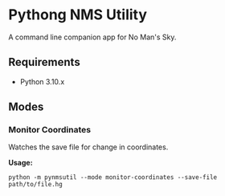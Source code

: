 # Pythong NMS Utility

A command line companion app for No Man's Sky.

## Requirements

* Python 3.10.x

## Modes

### Monitor Coordinates

Watches the save file for change in coordinates.

**Usage:**

```
python -m pynmsutil --mode monitor-coordinates --save-file path/to/file.hg
```
